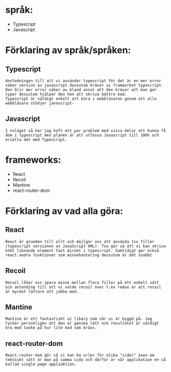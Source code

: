# språk:
- Typescript
- Javascript

# Förklaring av språk/språken:

## Typescript
    Annledningen till att vi använder typescript för det är en mer error säker version av javascript dessutom kräver ui framworket typescript. Den blir mer error säker av bland annat att den kräver att man ger typer dessutom hjälper den hen att skriva bättre kod.
    Typescript är väldigt enkelt att köra i webbläsaren genom att alla webbläsare stödjer javascript-

## Javascript
    I nuläget så har jag haft ett par problem med vissa delar att kunna få dom i typescript men planen är att utfassa Javascript till 100% och ersätta det med Typescript.

# frameworks:
- React
- Recoil
- Mantine
- react-router-dom

# Förklaring av vad alla göra:

## React
    React är grunden till allt och möjlgör oss att använda tsx filler (typescript versionen av JavaScript XML). Tsx gör så att vi kan skriva html liknande element fast direkt i typescript. Samtidigt ger också react andra funktioner som minnehantering dessutom är det snabbt

## Recoil
    Recoil låter oss spara minne mellan flera filler på ett enkelt sätt och anlending till att vi valde recoil över t.ex redux är att recoil är mycket lättare att jobba med.

## Mantine 
    Mantine är ett fantastiskt ui libary som vår ui är byggd på. Jag tycker personligen att den är ganska lätt och resultatet är väldigt bra med tanke på hur lite kod som krävs.

## react-router-dom
    React-router-dom gör så vi kan ha urler för olika "sidor" även om tekniskt sätt är man på samma sida och därför är vår applikation en så kallad single page appliaktion. 